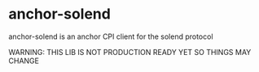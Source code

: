 # anchor-solend

anchor-solend is an anchor CPI client for the solend protocol

WARNING: THIS LIB IS NOT PRODUCTION READY YET SO THINGS MAY CHANGE
